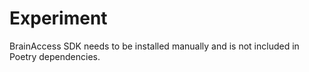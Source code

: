 # Experiment

BrainAccess SDK needs to be installed manually and is not included in Poetry dependencies.
